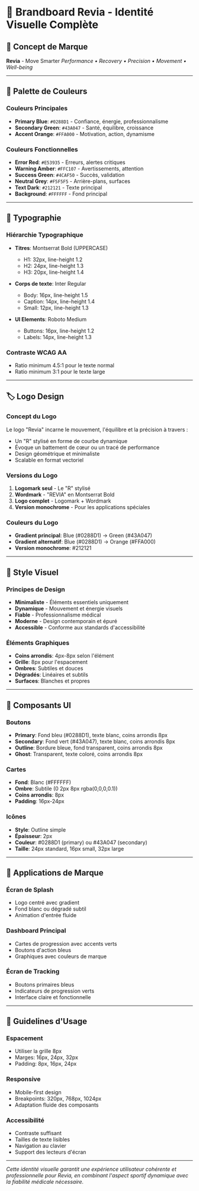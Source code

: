 # 🎨 Brandboard Revia - Identité Visuelle Complète

## 🎯 Concept de Marque

**Revia** - Move Smarter
_Performance • Recovery • Precision • Movement • Well-being_

---

## 🎨 Palette de Couleurs

### Couleurs Principales

- **Primary Blue**: `#0288D1` - Confiance, énergie, professionnalisme
- **Secondary Green**: `#43A047` - Santé, équilibre, croissance
- **Accent Orange**: `#FFA000` - Motivation, action, dynamisme

### Couleurs Fonctionnelles

- **Error Red**: `#E53935` - Erreurs, alertes critiques
- **Warning Amber**: `#FFC107` - Avertissements, attention
- **Success Green**: `#4CAF50` - Succès, validation
- **Neutral Grey**: `#F5F5F5` - Arrière-plans, surfaces
- **Text Dark**: `#212121` - Texte principal
- **Background**: `#FFFFFF` - Fond principal

---

## 📝 Typographie

### Hiérarchie Typographique

- **Titres**: Montserrat Bold (UPPERCASE)
  - H1: 32px, line-height 1.2
  - H2: 24px, line-height 1.3
  - H3: 20px, line-height 1.4

- **Corps de texte**: Inter Regular
  - Body: 16px, line-height 1.5
  - Caption: 14px, line-height 1.4
  - Small: 12px, line-height 1.3

- **UI Elements**: Roboto Medium
  - Buttons: 16px, line-height 1.2
  - Labels: 14px, line-height 1.3

### Contraste WCAG AA

- Ratio minimum 4.5:1 pour le texte normal
- Ratio minimum 3:1 pour le texte large

---

## 🏷️ Logo Design

### Concept du Logo

Le logo "Revia" incarne le mouvement, l'équilibre et la précision à travers :

- Un "R" stylisé en forme de courbe dynamique
- Évoque un battement de cœur ou un tracé de performance
- Design géométrique et minimaliste
- Scalable en format vectoriel

### Versions du Logo

1. **Logomark seul** - Le "R" stylisé
2. **Wordmark** - "REVIA" en Montserrat Bold
3. **Logo complet** - Logomark + Wordmark
4. **Version monochrome** - Pour les applications spéciales

### Couleurs du Logo

- **Gradient principal**: Blue (#0288D1) → Green (#43A047)
- **Gradient alternatif**: Blue (#0288D1) → Orange (#FFA000)
- **Version monochrome**: #212121

---

## 🎨 Style Visuel

### Principes de Design

- **Minimaliste** - Éléments essentiels uniquement
- **Dynamique** - Mouvement et énergie visuels
- **Fiable** - Professionnalisme médical
- **Moderne** - Design contemporain et épuré
- **Accessible** - Conforme aux standards d'accessibilité

### Éléments Graphiques

- **Coins arrondis**: 4px-8px selon l'élément
- **Grille**: 8px pour l'espacement
- **Ombres**: Subtiles et douces
- **Dégradés**: Linéaires et subtils
- **Surfaces**: Blanches et propres

---

## 📱 Composants UI

### Boutons

- **Primary**: Fond bleu (#0288D1), texte blanc, coins arrondis 8px
- **Secondary**: Fond vert (#43A047), texte blanc, coins arrondis 8px
- **Outline**: Bordure bleue, fond transparent, coins arrondis 8px
- **Ghost**: Transparent, texte coloré, coins arrondis 8px

### Cartes

- **Fond**: Blanc (#FFFFFF)
- **Ombre**: Subtile (0 2px 8px rgba(0,0,0,0.1))
- **Coins arrondis**: 8px
- **Padding**: 16px-24px

### Icônes

- **Style**: Outline simple
- **Épaisseur**: 2px
- **Couleur**: #0288D1 (primary) ou #43A047 (secondary)
- **Taille**: 24px standard, 16px small, 32px large

---

## 🎯 Applications de Marque

### Écran de Splash

- Logo centré avec gradient
- Fond blanc ou dégradé subtil
- Animation d'entrée fluide

### Dashboard Principal

- Cartes de progression avec accents verts
- Boutons d'action bleus
- Graphiques avec couleurs de marque

### Écran de Tracking

- Boutons primaires bleus
- Indicateurs de progression verts
- Interface claire et fonctionnelle

---

## 📐 Guidelines d'Usage

### Espacement

- Utiliser la grille 8px
- Marges: 16px, 24px, 32px
- Padding: 8px, 16px, 24px

### Responsive

- Mobile-first design
- Breakpoints: 320px, 768px, 1024px
- Adaptation fluide des composants

### Accessibilité

- Contraste suffisant
- Tailles de texte lisibles
- Navigation au clavier
- Support des lecteurs d'écran

---

_Cette identité visuelle garantit une expérience utilisateur cohérente et professionnelle pour Revia, en combinant l'aspect sportif dynamique avec la fiabilité médicale nécessaire._

